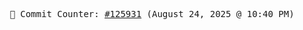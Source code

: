<p align="center">
    <samp>
        📮 Commit Counter: <a href="https://github.com/Javascript-void0/Javascript-void0/commits/main">#125931</a> (August 24, 2025 @ 10:40 PM)
    </samp>
</p>